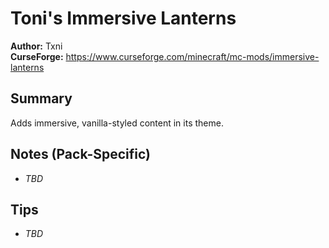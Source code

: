 # Toni's Immersive Lanterns

**Author:** Txni  
**CurseForge:** https://www.curseforge.com/minecraft/mc-mods/immersive-lanterns

## Summary
Adds immersive, vanilla-styled content in its theme.

## Notes (Pack-Specific)
- _TBD_

## Tips
- _TBD_

